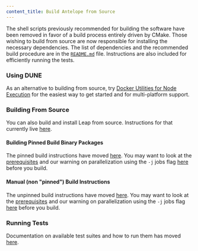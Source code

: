 ```yaml
---
content_title: Build Antelope from Source
---
```


The shell scripts previously recommended for building the software have been removed in favor of a build process entirely driven by CMake. Those wishing to build from source are now responsible for installing the necessary dependencies. The list of dependencies and the recommended build procedure are in the [`README.md`](https://github.com/AntelopeIO/leap/blob/release/3.2/README.md) file. Instructions are also included for efficiently running the tests.

### Using DUNE
As an alternative to building from source, try [Docker Utilities for Node Execution](https://github.com/AntelopeIO/DUNE) for the easiest way to get started and for multi-platform support.

### Building From Source
You can also build and install Leap from source. Instructions for that currently live [here](https://github.com/AntelopeIO/leap/blob/release/3.2/README.md#build-and-install-from-source).

#### Building Pinned Build Binary Packages
The pinned build instructions have moved [here](https://github.com/AntelopeIO/leap/blob/release/3.2/README.md#pinned-build). You may want to look at the [prerequisites](https://github.com/AntelopeIO/leap/blob/release/3.2/README.md#prerequisites) and our warning on parallelization using the `-j` jobs flag [here](https://github.com/AntelopeIO/leap/blob/release/3.2/README.md#step-3---build) before you build.

#### Manual (non "pinned") Build Instructions
The unpinned build instructions have moved [here](https://github.com/AntelopeIO/leap/blob/release/3.2/README.md#unpinned-build). You may want to look at the [prerequisites](https://github.com/AntelopeIO/leap/blob/release/3.2/README.md#prerequisites) and our warning on parallelization using the `-j` jobs flag [here](https://github.com/AntelopeIO/leap/blob/release/3.2/README.md#step-3---build) before you build.

### Running Tests
Documentation on available test suites and how to run them has moved [here](https://github.com/AntelopeIO/leap/blob/release/3.2/README.md#test).
